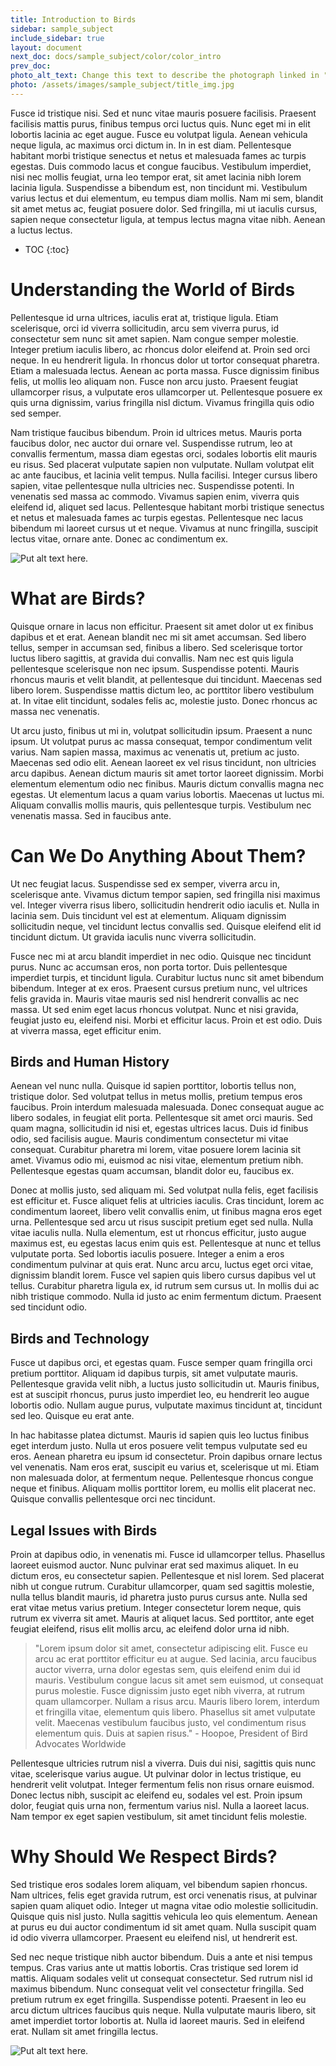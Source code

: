 ```yaml
---
title: Introduction to Birds
sidebar: sample_subject
include_sidebar: true
layout: document
next_doc: docs/sample_subject/color/color_intro
prev_doc: 
photo_alt_text: Change this text to describe the photograph linked in "photo".
photo: /assets/images/sample_subject/title_img.jpg
---
```


Fusce id tristique nisi. Sed et nunc vitae mauris posuere facilisis. Praesent facilisis mattis purus, finibus tempus orci luctus quis. Nunc eget mi in elit lobortis lacinia ac eget augue. Fusce eu volutpat ligula. Aenean vehicula neque ligula, ac maximus orci dictum in. In in est diam. Pellentesque habitant morbi tristique senectus et netus et malesuada fames ac turpis egestas. Duis commodo lacus et congue faucibus. Vestibulum imperdiet, nisi nec mollis feugiat, urna leo tempor erat, sit amet lacinia nibh lorem lacinia ligula. Suspendisse a bibendum est, non tincidunt mi. Vestibulum varius lectus et dui elementum, eu tempus diam mollis. Nam mi sem, blandit sit amet metus ac, feugiat posuere dolor. Sed fringilla, mi ut iaculis cursus, sapien neque consectetur ligula, at tempus lectus magna vitae nibh. Aenean a luctus lectus. 

* TOC
{:toc}

# Understanding the World of Birds

Pellentesque id urna ultrices, iaculis erat at, tristique ligula. Etiam scelerisque, orci id viverra sollicitudin, arcu sem viverra purus, id consectetur sem nunc sit amet sapien. Nam congue semper molestie. Integer pretium iaculis libero, ac rhoncus dolor eleifend at. Proin sed orci neque. In eu hendrerit ligula. In rhoncus dolor ut tortor consequat pharetra. Etiam a malesuada lectus. Aenean ac porta massa. Fusce dignissim finibus felis, ut mollis leo aliquam non. Fusce non arcu justo. Praesent feugiat ullamcorper risus, a vulputate eros ullamcorper ut. Pellentesque posuere ex quis urna dignissim, varius fringilla nisl dictum. Vivamus fringilla quis odio sed semper.

Nam tristique faucibus bibendum. Proin id ultrices metus. Mauris porta faucibus dolor, nec auctor dui ornare vel. Suspendisse rutrum, leo at convallis fermentum, massa diam egestas orci, sodales lobortis elit mauris eu risus. Sed placerat vulputate sapien non vulputate. Nullam volutpat elit ac ante faucibus, et lacinia velit tempus. Nulla facilisi. Integer cursus libero sapien, vitae pellentesque nulla ultricies nec. Suspendisse potenti. In venenatis sed massa ac commodo. Vivamus sapien enim, viverra quis eleifend id, aliquet sed lacus. Pellentesque habitant morbi tristique senectus et netus et malesuada fames ac turpis egestas. Pellentesque nec lacus bibendum mi laoreet cursus ut et neque. Vivamus at nunc fringilla, suscipit lectus vitae, ornare ante. Donec ac condimentum ex. 

![Put alt text here.](/template-information-site/assets/images/sample_subject/bird1.jpg)

# What are Birds?

Quisque ornare in lacus non efficitur. Praesent sit amet dolor ut ex finibus dapibus et et erat. Aenean blandit nec mi sit amet accumsan. Sed libero tellus, semper in accumsan sed, finibus a libero. Sed scelerisque tortor luctus libero sagittis, at gravida dui convallis. Nam nec est quis ligula pellentesque scelerisque non nec ipsum. Suspendisse potenti. Mauris rhoncus mauris et velit blandit, at pellentesque dui tincidunt. Maecenas sed libero lorem. Suspendisse mattis dictum leo, ac porttitor libero vestibulum at. In vitae elit tincidunt, sodales felis ac, molestie justo. Donec rhoncus ac massa nec venenatis.

Ut arcu justo, finibus ut mi in, volutpat sollicitudin ipsum. Praesent a nunc ipsum. Ut volutpat purus ac massa consequat, tempor condimentum velit varius. Nam sapien massa, maximus ac venenatis ut, pretium ac justo. Maecenas sed odio elit. Aenean laoreet ex vel risus tincidunt, non ultricies arcu dapibus. Aenean dictum mauris sit amet tortor laoreet dignissim. Morbi elementum elementum odio nec finibus. Mauris dictum convallis magna nec egestas. Ut elementum lacus a quam varius lobortis. Maecenas ut luctus mi. Aliquam convallis mollis mauris, quis pellentesque turpis. Vestibulum nec venenatis massa. Sed in faucibus ante. 

# Can We Do Anything About Them?

Ut nec feugiat lacus. Suspendisse sed ex semper, viverra arcu in, scelerisque ante. Vivamus dictum tempor sapien, sed fringilla nisi maximus vel. Integer viverra risus libero, sollicitudin hendrerit odio iaculis et. Nulla in lacinia sem. Duis tincidunt vel est at elementum. Aliquam dignissim sollicitudin neque, vel tincidunt lectus convallis sed. Quisque eleifend elit id tincidunt dictum. Ut gravida iaculis nunc viverra sollicitudin.

Fusce nec mi at arcu blandit imperdiet in nec odio. Quisque nec tincidunt purus. Nunc ac accumsan eros, non porta tortor. Duis pellentesque imperdiet turpis, et tincidunt ligula. Curabitur luctus nunc sit amet bibendum bibendum. Integer at ex eros. Praesent cursus pretium nunc, vel ultrices felis gravida in. Mauris vitae mauris sed nisl hendrerit convallis ac nec massa. Ut sed enim eget lacus rhoncus volutpat. Nunc et nisi gravida, feugiat justo eu, eleifend nisi. Morbi et efficitur lacus. Proin et est odio. Duis at viverra massa, eget efficitur enim. 

## Birds and Human History

Aenean vel nunc nulla. Quisque id sapien porttitor, lobortis tellus non, tristique dolor. Sed volutpat tellus in metus mollis, pretium tempus eros faucibus. Proin interdum malesuada malesuada. Donec consequat augue ac libero sodales, in feugiat elit porta. Pellentesque sit amet orci mauris. Sed quam magna, sollicitudin id nisi et, egestas ultrices lacus. Duis id finibus odio, sed facilisis augue. Mauris condimentum consectetur mi vitae consequat. Curabitur pharetra mi lorem, vitae posuere lorem lacinia sit amet. Vivamus odio mi, euismod ac nisi vitae, elementum pretium nibh. Pellentesque egestas quam accumsan, blandit dolor eu, faucibus ex.

Donec at mollis justo, sed aliquam mi. Sed volutpat nulla felis, eget facilisis est efficitur et. Fusce aliquet felis at ultricies iaculis. Cras tincidunt, lorem ac condimentum laoreet, libero velit convallis enim, ut finibus magna eros eget urna. Pellentesque sed arcu ut risus suscipit pretium eget sed nulla. Nulla vitae iaculis nulla. Nulla elementum, est ut rhoncus efficitur, justo augue maximus est, eu egestas lacus enim quis est. Pellentesque at nunc et tellus vulputate porta. Sed lobortis iaculis posuere. Integer a enim a eros condimentum pulvinar at quis erat. Nunc arcu arcu, luctus eget orci vitae, dignissim blandit lorem. Fusce vel sapien quis libero cursus dapibus vel ut tellus. Curabitur pharetra ligula ex, id rutrum sem cursus ut. In mollis dui ac nibh tristique commodo. Nulla id justo ac enim fermentum dictum. Praesent sed tincidunt odio. 

## Birds and Technology

Fusce ut dapibus orci, et egestas quam. Fusce semper quam fringilla orci pretium porttitor. Aliquam id dapibus turpis, sit amet vulputate mauris. Pellentesque gravida velit nibh, a luctus justo sollicitudin ut. Mauris finibus, est at suscipit rhoncus, purus justo imperdiet leo, eu hendrerit leo augue lobortis odio. Nullam augue purus, vulputate maximus tincidunt at, tincidunt sed leo. Quisque eu erat ante.

In hac habitasse platea dictumst. Mauris id sapien quis leo luctus finibus eget interdum justo. Nulla ut eros posuere velit tempus vulputate sed eu eros. Aenean pharetra eu ipsum id consectetur. Proin dapibus ornare lectus vel venenatis. Nam eros erat, suscipit eu varius et, scelerisque ut mi. Etiam non malesuada dolor, at fermentum neque. Pellentesque rhoncus congue neque et finibus. Aliquam mollis porttitor lorem, eu mollis elit placerat nec. Quisque convallis pellentesque orci nec tincidunt. 

## Legal Issues with Birds

Proin at dapibus odio, in venenatis mi. Fusce id ullamcorper tellus. Phasellus laoreet euismod auctor. Nunc pulvinar erat sed maximus aliquet. In eu dictum eros, eu consectetur sapien. Pellentesque et nisl lorem. Sed placerat nibh ut congue rutrum. Curabitur ullamcorper, quam sed sagittis molestie, nulla tellus blandit mauris, id pharetra justo purus cursus ante. Nulla sed erat vitae metus varius pretium. Integer consectetur lorem neque, quis rutrum ex viverra sit amet. Mauris at aliquet lacus. Sed porttitor, ante eget feugiat eleifend, risus elit mollis arcu, ac eleifend dolor urna id nibh.

> "Lorem ipsum dolor sit amet, consectetur adipiscing elit. Fusce eu arcu ac erat porttitor efficitur eu at augue. Sed lacinia, arcu faucibus auctor viverra, urna dolor egestas sem, quis eleifend enim dui id mauris. Vestibulum congue lacus sit amet sem euismod, ut consequat purus molestie. Fusce dignissim justo eget nibh viverra, at rutrum quam ullamcorper. Nullam a risus arcu. Mauris libero lorem, interdum et fringilla vitae, elementum quis libero. Phasellus sit amet vulputate velit. Maecenas vestibulum faucibus justo, vel condimentum risus elementum quis. Duis at sapien risus." - Hoopoe, President of Bird Advocates Worldwide

Pellentesque ultricies rutrum nisl a viverra. Duis dui nisi, sagittis quis nunc vitae, scelerisque varius augue. Ut pulvinar dolor in lectus tristique, eu hendrerit velit volutpat. Integer fermentum felis non risus ornare euismod. Donec lectus nibh, suscipit ac eleifend eu, sodales vel est. Proin ipsum dolor, feugiat quis urna non, fermentum varius nisl. Nulla a laoreet lacus. Nam tempor ex eget sapien vestibulum, sit amet tincidunt felis molestie. 

# Why Should We Respect Birds?

Sed tristique eros sodales lorem aliquam, vel bibendum sapien rhoncus. Nam ultrices, felis eget gravida rutrum, est orci venenatis risus, at pulvinar sapien quam aliquet odio. Integer ut magna vitae odio molestie sollicitudin. Quisque quis nisl justo. Nulla sagittis vehicula leo quis elementum. Aenean at purus eu dui auctor condimentum id sit amet quam. Nulla suscipit quam id odio viverra ullamcorper. Praesent eu eleifend nisl, ut hendrerit est.

Sed nec neque tristique nibh auctor bibendum. Duis a ante et nisi tempus tempus. Cras varius ante ut mattis lobortis. Cras tristique sed lorem id mattis. Aliquam sodales velit ut consequat consectetur. Sed rutrum nisl id maximus bibendum. Nunc consequat velit vel consectetur fringilla. Sed pretium rutrum ex eget fringilla. Suspendisse potenti. Praesent in leo eu arcu dictum ultrices faucibus quis neque. Nulla vulputate mauris libero, sit amet imperdiet tortor lobortis at. Nulla id laoreet mauris. Sed in eleifend erat. Nullam sit amet fringilla lectus. 

![Put alt text here.](/template-information-site/assets/images/sample_subject/bird2.jpg)
